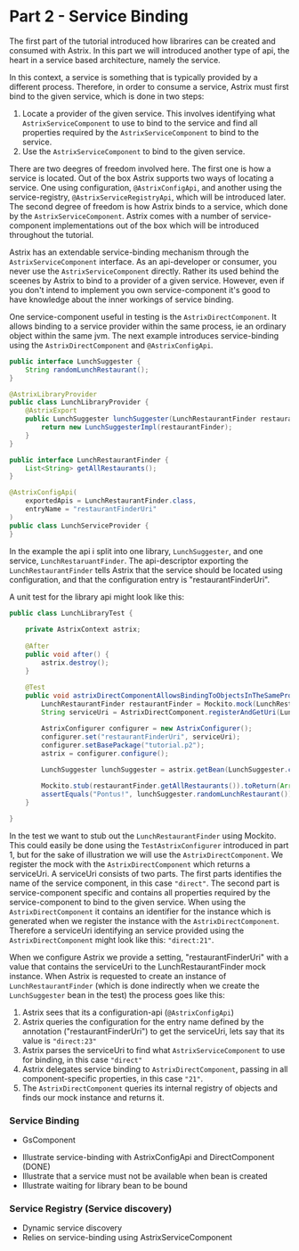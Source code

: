 # Part 2 - Service Binding
The first part of the tutorial introduced how librarires can be created and consumed with Astrix. In this part we will introduced another type of api, the heart in a service based architecture, namely the service.

In this context, a service is something that is typically provided by a different process. Therefore, in order to consume a service, Astrix must first bind to the given service, which is done in two steps:

1. Locate a provider of the given service. This involves identifying what `AstrixServiceComponent` to use to bind to the service and find all properties required by the `AstrixServiceComponent` to bind to the service.
2. Use the `AstrixServiceComponent` to bind to the given service.

There are two deegres of freedom involved here. The first one is how a service is located. Out of the box Astrix supports two ways of locating a service. One using configuration, `@AstrixConfigApi`, and another using the service-registry, `@AstrixServiceRegistryApi`, which will be introduced later. The second degree of freedom is how Astrix binds to a service, which done by the `AstrixServiceComponent`. Astrix comes with a number of service-component implementations out of the box which will be introduced throughout the tutorial. 

Astrix has an extendable service-binding mechanism through the `AstrixServiceComponent` interface. As an api-developer or consumer, you never use the `AstrixServiceComponent` directly. Rather its used behind the sceenes by Astrix to bind to a provider of a given service. However, even if you don't intend to implement you own service-component it's good to have knowledge about the inner workings of service binding.

One service-component useful in testing is the `AstrixDirectComponent`. It allows binding to a service provider within the same process, ie an ordinary object within the same jvm. The next example introduces service-binding using the `AstrixDirectComponent` and `@AstrixConfigApi`.

```java
public interface LunchSuggester {
	String randomLunchRestaurant();
}

@AstrixLibraryProvider
public class LunchLibraryProvider {
	@AstrixExport
	public LunchSuggester lunchSuggester(LunchRestaurantFinder restaurantFinder) {
		return new LunchSuggesterImpl(restaurantFinder);
	}
}
```
 

```java
public interface LunchRestaurantFinder {
	List<String> getAllRestaurants();
}

@AstrixConfigApi(
	exportedApis = LunchRestaurantFinder.class,
	entryName = "restaurantFinderUri"
)
public class LunchServiceProvider {
}
```
In the example the api i split into one library, `LunchSuggester`, and one service, `LunchRestaruantFinder`. The api-descriptor exporting the `LunchRestaurantFinder` tells Astrix that the service should be located using configuration, and that the configuration entry is "restaurantFinderUri".

A unit test for the library api might look like this: 

```java
public class LunchLibraryTest {
	
	private AstrixContext astrix;
	
	@After
	public void after() {
		astrix.destroy();
	}
	
	@Test
	public void astrixDirectComponentAllowsBindingToObjectsInTheSameProcess() throws Exception {
		LunchRestaurantFinder restaurantFinder = Mockito.mock(LunchRestaurantFinder.class);
		String serviceUri = AstrixDirectComponent.registerAndGetUri(LunchRestaurantFinder.class, restaurantFinder);

		AstrixConfigurer configurer = new AstrixConfigurer();
		configurer.set("restaurantFinderUri", serviceUri);
		configurer.setBasePackage("tutorial.p2");
		astrix = configurer.configure();
		
		LunchSuggester lunchSuggester = astrix.getBean(LunchSuggester.class);

		Mockito.stub(restaurantFinder.getAllRestaurants()).toReturn(Arrays.asList("Pontus!"));
		assertEquals("Pontus!", lunchSuggester.randomLunchRestaurant());
	}

}
```

In the test we want to stub out the `LunchRestaurantFinder` using Mockito. This could easily be done using the `TestAstrixConfigurer` introduced in part 1, but for the sake of illustration we will use the `AstrixDirectComponent`. We register the mock with the `AstrixDirectComponent` which returns a serviceUri. A serviceUri consists of two parts. The first parts identifies the name of the service component, in this case `"direct"`. The second part is service-component specific and contains all properties required by the service-component to bind to the given service. When using the `AstrixDirectComponent` it contains an identifier for the instance which is generated when we register the instance with the `AstrixDirectComponent`. Therefore a serviceUri identifying an service provided using the `AstrixDirectComponent` might look like this: `"direct:21"`.

When we configure Astrix we provide a setting, "restaurantFinderUri" with a value that contains the serviceUri to the LunchRestaurantFinder mock instance. When Astrix is requested to create an instance of `LunchRestaurantFinder` (which is done indirectly when we create the `LunchSuggester` bean in the test) the process goes like this:

1. Astrix sees that its a configuration-api (`@AstrixConfigApi`)
2. Astrix queries the configuration for the entry name defined by the annotation ("restaurantFinderUri") to get the serviceUri, lets say that its value is `"direct:23"`
3. Astrix parses the serviceUri to find what `AstrixServiceComponent` to use for binding, in this case `"direct"`
4. Astrix delegates service binding to `AstrixDirectComponent`, passing in all component-specific properties, in this case `"21"`.
5. The `AstrixDirectComponent` queries its internal registry of objects and finds our mock instance and returns it. 






### Service Binding
- GsComponent

* Illustrate service-binding with AstrixConfigApi and DirectComponent (DONE)
* Illustrate that a service must not be available when bean is created
* Illustrate waiting for library bean to be bound


### Service Registry (Service discovery)
- Dynamic service discovery
- Relies on service-binding using AstrixServiceComponent